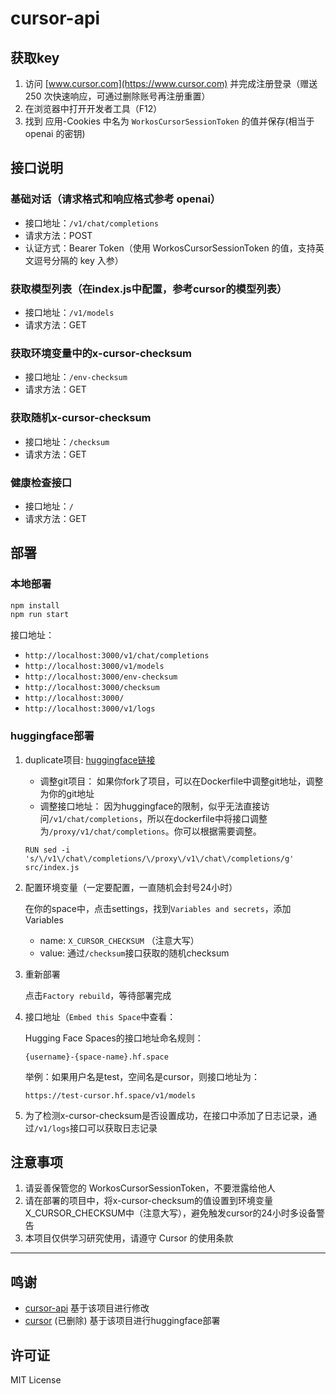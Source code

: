 # cursor-api

## 获取key

1. 访问 [www.cursor.com](https://www.cursor.com) 并完成注册登录（赠送 250 次快速响应，可通过删除账号再注册重置）
2. 在浏览器中打开开发者工具（F12）
3. 找到 应用-Cookies 中名为 `WorkosCursorSessionToken` 的值并保存(相当于 openai 的密钥)

## 接口说明

### 基础对话（请求格式和响应格式参考 openai）

- 接口地址：`/v1/chat/completions`
- 请求方法：POST
- 认证方式：Bearer Token（使用 WorkosCursorSessionToken 的值，支持英文逗号分隔的 key 入参）

### 获取模型列表（在index.js中配置，参考cursor的模型列表）

- 接口地址：`/v1/models`
- 请求方法：GET

### 获取环境变量中的x-cursor-checksum

- 接口地址：`/env-checksum`
- 请求方法：GET

### 获取随机x-cursor-checksum

- 接口地址：`/checksum`
- 请求方法：GET

### 健康检查接口

- 接口地址：`/`
- 请求方法：GET

## 部署

### 本地部署

```bash
npm install
npm run start
```
接口地址：
- `http://localhost:3000/v1/chat/completions`
- `http://localhost:3000/v1/models`
- `http://localhost:3000/env-checksum`
- `http://localhost:3000/checksum`
- `http://localhost:3000/`
- `http://localhost:3000/v1/logs`

### huggingface部署

1. duplicate项目:
   [huggingface链接](https://huggingface.co/login?next=%2Fspaces%2Fstevenrk%2Fcursor%3Fduplicate%3Dtrue)
   - 调整git项目：
如果你fork了项目，可以在Dockerfile中调整git地址，调整为你的git地址
   - 调整接口地址：
   因为huggingface的限制，似乎无法直接访问`/v1/chat/completions`，所以在dockerfile中将接口调整为`/proxy/v1/chat/completions`。你可以根据需要调整。
   ```
   RUN sed -i 's/\/v1\/chat\/completions/\/proxy\/v1\/chat\/completions/g' src/index.js
   ```

2. 配置环境变量（一定要配置，一直随机会封号24小时）

   在你的space中，点击settings，找到`Variables and secrets`，添加Variables
   - name: `X_CURSOR_CHECKSUM` （注意大写）
   - value: 通过`/checksum`接口获取的随机checksum

3. 重新部署
   
   点击`Factory rebuild`，等待部署完成

4. 接口地址（`Embed this Space`中查看：

   Hugging Face Spaces的接口地址命名规则：
   ```
   {username}-{space-name}.hf.space
    ```
   
   举例：如果用户名是test，空间名是cursor，则接口地址为：
   ```
   https://test-cursor.hf.space/v1/models
   ```
5. 为了检测x-cursor-checksum是否设置成功，在接口中添加了日志记录，通过`/v1/logs`接口可以获取日志记录

## 注意事项
1. 请妥善保管您的 WorkosCursorSessionToken，不要泄露给他人
2. 请在部署的项目中，将x-cursor-checksum的值设置到环境变量X_CURSOR_CHECKSUM中（注意大写），避免触发cursor的24小时多设备警告
3. 本项目仅供学习研究使用，请遵守 Cursor 的使用条款

---

## 鸣谢

- [cursor-api](https://github.com/zhx47/cursor-api) 基于该项目进行修改
- [cursor](https://huggingface.co/spaces/wIK5Ez2o/cursor/) (已删除) 基于该项目进行huggingface部署

## 许可证

MIT License